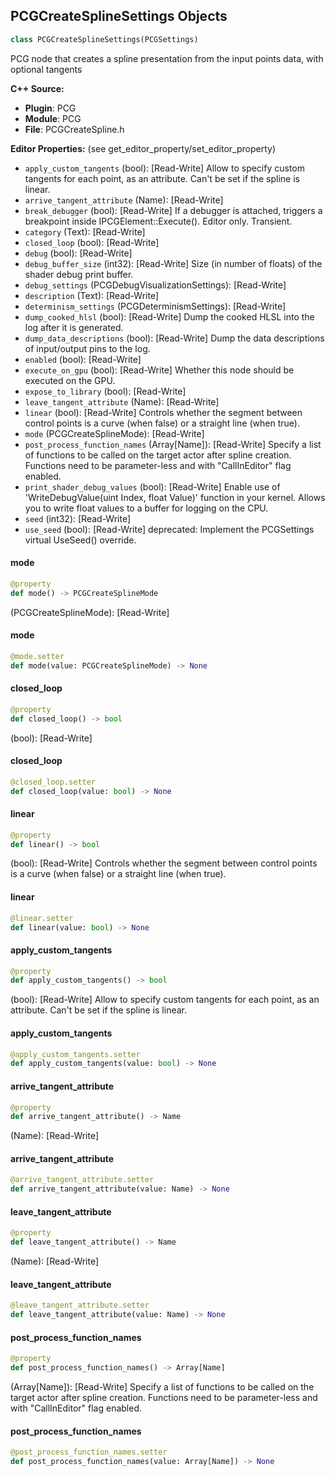 ## PCGCreateSplineSettings Objects

```python
class PCGCreateSplineSettings(PCGSettings)
```

PCG node that creates a spline presentation from the input points data, with optional tangents

**C++ Source:**

- **Plugin**: PCG
- **Module**: PCG
- **File**: PCGCreateSpline.h

**Editor Properties:** (see get_editor_property/set_editor_property)

- ``apply_custom_tangents`` (bool):  [Read-Write] Allow to specify custom tangents for each point, as an attribute. Can't be set if the spline is linear.
- ``arrive_tangent_attribute`` (Name):  [Read-Write]
- ``break_debugger`` (bool):  [Read-Write] If a debugger is attached, triggers a breakpoint inside IPCGElement::Execute(). Editor only. Transient.
- ``category`` (Text):  [Read-Write]
- ``closed_loop`` (bool):  [Read-Write]
- ``debug`` (bool):  [Read-Write]
- ``debug_buffer_size`` (int32):  [Read-Write] Size (in number of floats) of the shader debug print buffer.
- ``debug_settings`` (PCGDebugVisualizationSettings):  [Read-Write]
- ``description`` (Text):  [Read-Write]
- ``determinism_settings`` (PCGDeterminismSettings):  [Read-Write]
- ``dump_cooked_hlsl`` (bool):  [Read-Write] Dump the cooked HLSL into the log after it is generated.
- ``dump_data_descriptions`` (bool):  [Read-Write] Dump the data descriptions of input/output pins to the log.
- ``enabled`` (bool):  [Read-Write]
- ``execute_on_gpu`` (bool):  [Read-Write] Whether this node should be executed on the GPU.
- ``expose_to_library`` (bool):  [Read-Write]
- ``leave_tangent_attribute`` (Name):  [Read-Write]
- ``linear`` (bool):  [Read-Write] Controls whether the segment between control points is a curve (when false) or a straight line (when true).
- ``mode`` (PCGCreateSplineMode):  [Read-Write]
- ``post_process_function_names`` (Array[Name]):  [Read-Write] Specify a list of functions to be called on the target actor after spline creation. Functions need to be parameter-less and with "CallInEditor" flag enabled.
- ``print_shader_debug_values`` (bool):  [Read-Write] Enable use of 'WriteDebugValue(uint Index, float Value)' function in your kernel. Allows you to write float values to a buffer for logging on the CPU.
- ``seed`` (int32):  [Read-Write]
- ``use_seed`` (bool):  [Read-Write]
  deprecated: Implement the PCGSettings virtual UseSeed() override.

<a id="unreal.PCGCreateSplineSettings.mode"></a>

#### mode

```python
@property
def mode() -> PCGCreateSplineMode
```

(PCGCreateSplineMode):  [Read-Write]

<a id="unreal.PCGCreateSplineSettings.mode"></a>

#### mode

```python
@mode.setter
def mode(value: PCGCreateSplineMode) -> None
```

<a id="unreal.PCGCreateSplineSettings.closed_loop"></a>

#### closed_loop

```python
@property
def closed_loop() -> bool
```

(bool):  [Read-Write]

<a id="unreal.PCGCreateSplineSettings.closed_loop"></a>

#### closed_loop

```python
@closed_loop.setter
def closed_loop(value: bool) -> None
```

<a id="unreal.PCGCreateSplineSettings.linear"></a>

#### linear

```python
@property
def linear() -> bool
```

(bool):  [Read-Write] Controls whether the segment between control points is a curve (when false) or a straight line (when true).

<a id="unreal.PCGCreateSplineSettings.linear"></a>

#### linear

```python
@linear.setter
def linear(value: bool) -> None
```

<a id="unreal.PCGCreateSplineSettings.apply_custom_tangents"></a>

#### apply_custom_tangents

```python
@property
def apply_custom_tangents() -> bool
```

(bool):  [Read-Write] Allow to specify custom tangents for each point, as an attribute. Can't be set if the spline is linear.

<a id="unreal.PCGCreateSplineSettings.apply_custom_tangents"></a>

#### apply_custom_tangents

```python
@apply_custom_tangents.setter
def apply_custom_tangents(value: bool) -> None
```

<a id="unreal.PCGCreateSplineSettings.arrive_tangent_attribute"></a>

#### arrive_tangent_attribute

```python
@property
def arrive_tangent_attribute() -> Name
```

(Name):  [Read-Write]

<a id="unreal.PCGCreateSplineSettings.arrive_tangent_attribute"></a>

#### arrive_tangent_attribute

```python
@arrive_tangent_attribute.setter
def arrive_tangent_attribute(value: Name) -> None
```

<a id="unreal.PCGCreateSplineSettings.leave_tangent_attribute"></a>

#### leave_tangent_attribute

```python
@property
def leave_tangent_attribute() -> Name
```

(Name):  [Read-Write]

<a id="unreal.PCGCreateSplineSettings.leave_tangent_attribute"></a>

#### leave_tangent_attribute

```python
@leave_tangent_attribute.setter
def leave_tangent_attribute(value: Name) -> None
```

<a id="unreal.PCGCreateSplineSettings.post_process_function_names"></a>

#### post_process_function_names

```python
@property
def post_process_function_names() -> Array[Name]
```

(Array[Name]):  [Read-Write] Specify a list of functions to be called on the target actor after spline creation. Functions need to be parameter-less and with "CallInEditor" flag enabled.

<a id="unreal.PCGCreateSplineSettings.post_process_function_names"></a>

#### post_process_function_names

```python
@post_process_function_names.setter
def post_process_function_names(value: Array[Name]) -> None
```

<a id="unreal.PCGCreateSurfaceFromSplineSettings"></a>